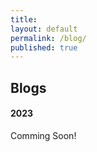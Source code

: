 ```yaml
---
title:
layout: default
permalink: /blog/
published: true
---
```


## Blogs

#### 2023
Comming Soon!
<!-- 1. Lorenzo Carnevale. "[Artificial Intelligence for the Natural Disaster Management ](https://tema-project.eu/articles/artificial-intelligence-natural-disaster-management)". TEMA Project (August 2023)-->

